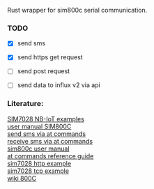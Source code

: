 
Rust wrapper for sim800c serial communication.

### TODO
- [X] send sms
- [x] send https get request
- [ ] send post request
- [ ] send data  to influx v2 via api


### Literature: </br>
[SIM7028 NB-IoT examples](https://files.waveshare.com/wiki/SIM7028-NB-IoT-HAT/SIM7028%20NB-IoT%20HAT-Doc/SIM7028_Series_TCPIP_Application_Note_V1.04.pdf)<br>
[user manual SIM800C](https://manuals.plus/usb-to-gsm-module/usb-to-gsm-module-lc-gsm-sim800c-2-manual#google_vignette)</br>
[send sms via at commands](https://www.smssolutions.net/tutorials/gsm/sendsmsat/)</br>
[receive sms via at commands](https://www.smssolutions.net/tutorials/gsm/receivesmsat/)</br>
[sim800c user manual](https://www.dropbox.com/scl/fi/gom3u1nsp8utbewoqyge5/User-Manual.pdf)</br>
[at commands reference guide](https://www.sparkfun.com/datasheets/Cellular%20Modules/AT_Commands_Reference_Guide_r0.pdf)</br>
[sim7028 http example](https://files.waveshare.com/wiki/SIM7028-NB-IoT-HAT/SIM7028%20NB-IoT%20HAT-Doc/SIM7028_Series_HTTP(S)_Application_Note_V1.04.pdf)</br>
[sim7028 tcp example](https://files.waveshare.com/wiki/SIM7028-NB-IoT-HAT/SIM7028%20NB-IoT%20HAT-Doc/SIM7028_Series_TCPIP_Application_Note_V1.04.pdf)</br>
[wiki 800C](https://www.waveshare.com/wiki/SIM800C_GSM/GPRS_HAT)